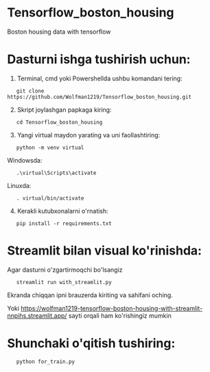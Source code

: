 # Tensorflow_boston_housing
Boston housing data with tensorflow
# Dasturni ishga tushirish uchun:
1) Terminal, cmd yoki Powershellda ushbu komandani tering:
```shell
   git clone https://github.com/Wolfman1219/Tensorflow_boston_housing.git
```

2) Skript joylashgan papkaga kiring:
```shell
   cd Tensorflow_boston_housing
```

3) Yangi virtual maydon yarating va uni faollashtiring:
```shell
   python -m venv virtual
```

  Windowsda:
  ```shell
     .\virtual\Scripts\activate
  ```

  Linuxda:
  ```shell
     . virtual/bin/activate
  ```

4) Kerakli kutubxonalarni o'rnatish:
```shell
   pip install -r requirements.txt
```

# Streamlit bilan visual ko'rinishda:
Agar dasturni o'zgartirmoqchi bo'lsangiz
```shell
   streamlit run with_streamlit.py
```
Ekranda chiqqan ipni brauzerda kiriting va sahifani oching.

Yoki https://wolfman1219-tensorflow-boston-housing-with-streamlit-nnpihs.streamlit.app/ sayti orqali ham ko'rishingiz mumkin

# Shunchaki o'qitish tushiring:
```shell
   python for_train.py
```
